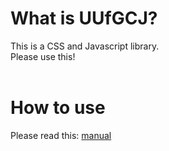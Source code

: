 <h1>What is UUfGCJ?</h1>
This is a CSS and Javascript library.<br>
Please use this!<br><br>

<h1>How to use</h1>
Please read this: <a href="https://tiger-math.github.io/UUfGCJ/manual.html">manual</a>
